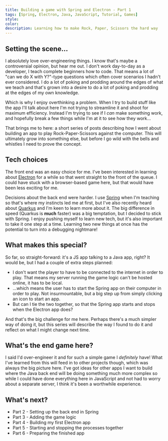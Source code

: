 ```yaml
---
title: Building a game with Spring and Electron - Part 1
tags: [Spring, Electron, Java, JavaScript, Tutorial, Games]
style: 
color: 
description: Learning how to make Rock, Paper, Scissors the hard way
---
```


## Setting the scene...

I absolutely love over-engineering things. I know that's maybe a controversial opinion, but hear me out. I don't work day-to-day as a developer, I teach complete beginners how to code. That means a lot of "can we do X with Y?"-type questions which often cover scenarios I hadn't ever considered. I do a lot of poking and prodding around the edges of what we teach and that's grown into a desire to do a lot of poking and prodding at the edges of my own knowledge.

Which is why I enjoy overthinking a problem. When I try to build stuff like the app I'll talk about here I'm not trying to streamline it and shoot for maximum efficiency. Instead I'm trying to see if I *can* make something work, and hopefully break a few things while I'm at it to see how they work...

That brings me to here: a short series of posts describing how I went about building an app to play Rock-Paper-Scissors against the computer. This will ultimately grow into something else, but before I go wild with the bells and whistles I need to prove the concept.

## Tech choices

The front end was an easy choice for me. I've been interested in learning about [Electron](https://www.electronjs.org/) for a while so that went straight to the front of the queue. I could have stuck with a browser-based game here, but that would have been less exciting for me. 

Decisions about the back end were harder. I use [Spring](https://spring.io/) when I'm teaching so that's where my instincts led me at first, but I've also recently heard about [Quarkus](https://quarkus.io/) and I'm keen to learn more about it. The big difference in speed (Quarkus is **much** faster) was a big temptation, but I decided to stick with Spring. I enjoy pushing myself to learn new tech, but it's also important to take it one step at a time. Learning two new things at once has the potential to turn into a debugging nightmare!

## What makes this special?

So far, so straight-forward: it's a JS app talking to a Java app, right? It would be, but I had a couple of extra steps planned:

- I don't want the player to have to be connected to the internet in order to play. That means my server running the game logic can't be hosted online, it has to be local.
- ...which means the user has to start the Spring app on their computer in order to play. Not insurmountable, but a big step up from simply clicking an icon to start an app.
- But can I tie the two together, so that the Spring app starts and stops when the Electron app does?

And that's the big challenge for me here. Perhaps there's a much simpler way of doing it, but this series will describe the way I found to do it and reflect on what I might change next time.

## What's the end game here?

I said I'd over-engineer it and for such a simple game I *definitely* have! What I've learned from this will feed in to other projects though, which was always the big picture here. I've got ideas for other apps I want to build where the Java back end will be doing something much more complex so while I could have done everything here in JavaScript and not had to worry about a separate server, I think it's been a worthwhile experience.

## What's next?

- Part 2 - Setting up the back end in Spring
- Part 3 - Adding the game logic
- Part 4 - Building my first Electron app
- Part 5 - Starting and stopping the processes together
- Part 6 - Preparing the finished app